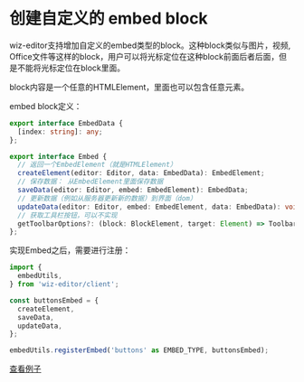 # 创建自定义的 embed block

wiz-editor支持增加自定义的embed类型的block。这种block类似与图片，视频, Office文件等这样的block，用户可以将光标定位在这种block前面后者后面，但是不能将光标定位在block里面。

block内容是一个任意的HTMLElement，里面也可以包含任意元素。

embed block定义：

```ts
export interface EmbedData {
  [index: string]: any;
};

export interface Embed {
  // 返回一个EmbedElement（就是HTMLElement）
  createElement(editor: Editor, data: EmbedData): EmbedElement;
  // 保存数据： 从EmbedElement里面保存数据
  saveData(editor: Editor, embed: EmbedElement): EmbedData;
  // 更新数据（例如从服务器更新新的数据）到界面（dom）
  updateData(editor: Editor, embed: EmbedElement, data: EmbedData): void;
  // 获取工具栏按钮，可以不实现
  getToolbarOptions?: (block: BlockElement, target: Element) => ToolbarOptions | null;
};
```

实现Embed之后，需要进行注册：

```ts
import {
  embedUtils,
} from 'wiz-editor/client';

const buttonsEmbed = {
  createElement,
  saveData,
  updateData,
};

embedUtils.registerEmbed('buttons' as EMBED_TYPE, buttonsEmbed);
```

[查看例子](../../h5/src/index.ts)

